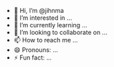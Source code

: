 - 👋 Hi, I’m @jihnma
- 👀 I’m interested in ...
- 🌱 I’m currently learning ...
- 💞️ I’m looking to collaborate on ...
- 📫 How to reach me ...
- 😄 Pronouns: ...
- ⚡ Fun fact: ...

<!---
jihnma/jihnma is a ✨ special ✨ repository because its `README.md` (this file) appears on your GitHub profile.
You can click the Preview link to take a look at your changes.
--->
